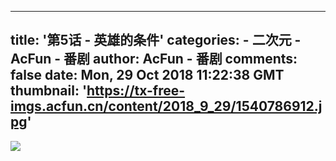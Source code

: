 
---
title: '第5话 - 英雄的条件'
categories: 
    - 二次元
    - AcFun - 番剧
author: AcFun - 番剧
comments: false
date: Mon, 29 Oct 2018 11:22:38 GMT
thumbnail: 'https://tx-free-imgs.acfun.cn/content/2018_9_29/1540786912.jpg'
---

<div>   
<img src="https://tx-free-imgs.acfun.cn/content/2018_9_29/1540786912.jpg" referrerpolicy="no-referrer">  
</div>
            